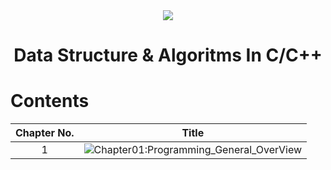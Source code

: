 <div align="center" >
<image src="https://github.com/Islam-Turky/Data-structure-Algorithms-With-C-/blob/34650568564ecca46c5cb84f964a76e0485ad86a/c%2B%2B.png" />
</div>

<h1 align="center" >Data Structure & Algoritms In C/C++</h1>

# Contents

| Chapter No. |                                                                             Title                                                                              |
| :---------: | :------------------------------------------------------------------------------------------------------------------------------------------------------------: |
|      1      | ![Chapter01:Programming_General_OverView](https://github.com/Islam-Turky/Data-structure-Algorithms-With-C-/tree/master/Chapter01:Programming_General_OverView) |
